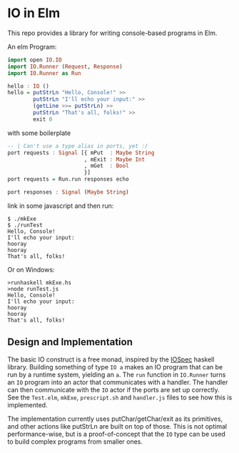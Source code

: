 IO in Elm
=========

This repo provides a library for writing console-based programs in
Elm.

An elm Program:

```haskell
import open IO.IO
import IO.Runner (Request, Response)
import IO.Runner as Run

hello : IO ()
hello = putStrLn "Hello, Console!" >>
        putStrLn "I'll echo your input:" >>
        (getLine >>= putStrLn) >>
        putStrLn "That's all, folks!" >>
        exit 0
```

with some boilerplate

```haskell
-- | Can't use a type alias in ports, yet :/
port requests : Signal [{ mPut  : Maybe String
                        , mExit : Maybe Int
                        , mGet  : Bool
                        }]
port requests = Run.run responses echo

port responses : Signal (Maybe String)
```

link in some javascript and then run:

```
$ ./mkExe
$ ./runTest
Hello, Console!                   
I'll echo your input:
hooray
hooray
That's all, folks!
```

Or on Windows:

```
>runhaskell mkExe.hs
>node runTest.js
Hello, Console!                   
I'll echo your input:
hooray
hooray
That's all, folks!
```

Design and Implementation
-------------------------
The basic IO construct is a free monad, inspired by the
[IOSpec](http://hackage.haskell.org/package/IOSpec) haskell
library. Building something of type `IO a` makes an IO program that
can be run by a runtime system, yielding an `a`. The `run` function in
`IO.Runner` turns an `IO` program into an actor that communicates with
a handler. The handler can then communicate with the `IO` actor if the
ports are set up correctly. See the `Test.elm`, `mkExe`,
`prescript.sh` and `handler.js` files to see how this is implemented.

The implementation currently uses putChar/getChar/exit as its
primitives, and other actions like putStrLn are built on top of
those. This is not optimal performance-wise, but is a proof-of-concept
that the `IO` type can be used to build complex programs from smaller
ones.

